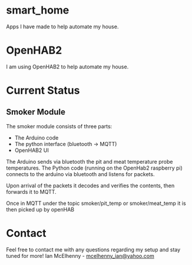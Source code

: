 # smart_home
Apps I have made to help automate my house.

# OpenHAB2
I am using OpenHAB2 to help automate my house.

# Current Status
## Smoker Module
The smoker module consists of three parts:
 - The Arduino code
 - The python interface (bluetooth -> MQTT)
 - OpenHAB2 UI
 
The Arduino sends via bluetooth the pit and meat temperature probe temperatures. The Python code (running on the OpenHab2 raspberry pi) connects to the arduino via bluetooth and listens for packets. 

Upon arrival of the packets it decodes and verifies the contents, then forwards it to MQTT. 

Once in MQTT under the topic smoker/pit_temp or smoker/meat_temp it is then picked up by openHAB



# Contact
Feel free to contact me with any questions regarding my setup and stay tuned for more!
Ian McElhenny - mcelhenny_ian@yahoo.com
